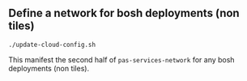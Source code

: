 ## Define a network for bosh deployments (non tiles)

```
./update-cloud-config.sh
```

This manifest the second half of `pas-services-network` for any bosh deployments (non tiles).
